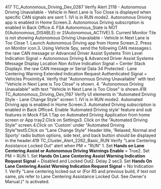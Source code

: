 417 TC_Autonomous_Driving_Dev_0287 Verify Alert 2118 - Autonomous Driving Unavailable - Vehicle in Next Lane is Too Close is displayed when specific CAN signals are sent 1. IVI is in RUN mode2. Autonomous Driving app is enabled in Home Screen.3. Autonomous Driving subscription is enabled in Back Office.4. FSA Autonomous_State is NOT 0(Autonomous_DISABLE) or 2(Autonomous_ACTIVE).5. Current Monitor Tile is not showing Autonomous Driving Unavailable - Vehicle in Next Lane is Too Close 1. Launch Autonomous Driving app from Home Screen.2. Press on Monitor icon.3. Using Vehicle Spy, send the following CAN messages:i. the raw CAN message or Advanced Driver Assist Systems Trim Level Indication Signal = Autonomous Driving & Advanced Driver Assist Systems Message Display Location Non Active Indication Signal = Center Stack Displayii. the raw CAN message or Serial Data 34 Protected : Lane Centering Warning Extended Indication Request Authenticated Signal = Vehicles Proximity4. Verify that "Autonomous Driving Unavailable" with text "Vehicle in Next Lane is Too Close" is shown. 4. "Autonomous Driving Unavailable" with text "Vehicle in Next Lane is Too Close" is shown.418 TC_Autonomous_Driving_Dev_1167 Verify UI elements in "Automated Driving Style - Lane Change Style" screen 1. IVI is in RUN mode2. Automated Driving app is enabled in Home Screen.3. Automated Driving subscription is enabled in Back Office4. Enable 'Automated Driving style' feature and sub features in Mock FSA 1.Tap on Automated Driving Application from home screen or App tray2.Click on Settings3. Click on the "Automated Driving Style" screen.4.Click on 'Custom' under "Automated Driving Style"text5.Click on "Lane Change Style" Header title, 'Relaxed, Normal and Sporty' radio button options, side text, and back button should be displayed in the header.419 TC_Cluster_Alert_2262_Basic_RUN Verify "Lane Centering Assistance Locked Out" alert when PM = "RUN" 1. Set **Hands on Lane Centering Assist or Autonomous Driving Warnings Enable** = True2. Set PM = RUN 1. Set **Hands On Lane Centering Assist Warning Indication Request Signal** = Disabled and Locked Out2. Delay 2 sec3. Set **Hands On Lane Centering Assist Warning Indication Request Signal** = No Indication 1. Verify "Lane centering locked out or (For R5 and previous build, if text not same, pls refer to Lane Centering Assistance Locked Out. See Owner's Manual.)" is activated.